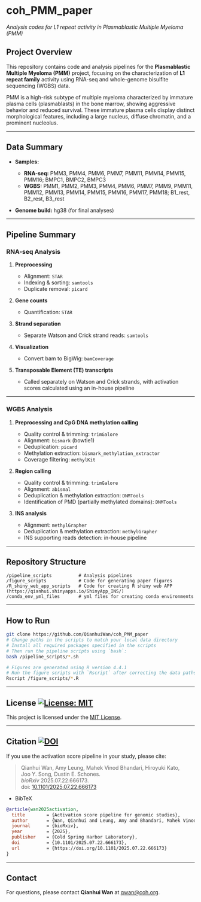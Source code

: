 # coh_PMM_paper

_Analysis codes for L1 repeat activity in Plasmablastic Multiple Myeloma (PMM)_

## Project Overview

This repository contains code and analysis pipelines for the **Plasmablastic Multiple Myeloma (PMM)** project, focusing on the characterization of **L1 repeat family** activity using RNA-seq and whole-genome bisulfite sequencing (WGBS) data.

PMM is a high-risk subtype of multiple myeloma characterized by immature plasma cells (plasmablasts) in the bone marrow, showing aggressive behavior and reduced survival. These immature plasma cells display distinct morphological features, including a large nucleus, diffuse chromatin, and a prominent nucleolus.

---

## Data Summary

- **Samples:**
  - **RNA-seq:** PMM3, PMM4, PMM6, PMM7, PMM11, PMM14, PMM15, PMM16; BMPC1, BMPC2, BMPC3
  - **WGBS:** PMM1, PMM2, PMM3, PMM4, PMM6, PMM7, PMM9, PMM11, PMM12, PMM13, PMM14, PMM15, PMM16, PMM17, PMM18; B1_rest, B2_rest, B3_rest

- **Genome build:** hg38 (for final analyses)

---

## Pipeline Summary

### RNA-seq Analysis

1. **Preprocessing**
   - Alignment: `STAR`
   - Indexing & sorting: `samtools`
   - Duplicate removal: `picard`

2. **Gene counts**
   - Quantification: `STAR`

3. **Strand separation**
   - Separate Watson and Crick strand reads: `samtools`

4. **Visualization**
   - Convert bam to BigWig: `bamCoverage`

5. **Transposable Element (TE) transcripts**
   - Called separately on Watson and Crick strands, with activation scores calculated using an in-house pipeline

---

### WGBS Analysis

1. **Preprocessing and CpG DNA methylation calling**
   - Quality control & trimming: `trimGalore`
   - Alignment: `bismark` (bowtie1)
   - Deduplication: `picard`
   - Methylation extraction: `bismark_methylation_extractor`
   - Coverage filtering: `methylKit`

2. **Region calling**
   - Quality control & trimming: `trimGalore`
   - Alignment: `abismal`
   - Deduplication & methylation extraction: `DNMTools`
   - Identification of PMD (partially methylated domains): `DNMTools`

3. **INS analysis**
   - Alignment: `methylGrapher`
   - Deduplication & methylation extraction: `methylGrapher`
   - INS supporting reads detection: in-house pipeline

---

## Repository Structure

```
/pipeline_scripts          # Analysis pipelines
/figure_scripts            # Code for generating paper figures
/R_shiny_web_app_scripts   # Code for creating R shiny web APP (https://qianhui.shinyapps.io/ShinyApp_INS/)
/conda_env_yml_files       # yml files for creating conda environments
```

---

## How to Run

```bash
git clone https://github.com/QianhuiWan/coh_PMM_paper
# Change paths in the scripts to match your local data directory
# Install all required packages specified in the scripts
# Then run the pipeline scripts using `bash`:
bash /pipeline_scripts/*.sh

# Figures are generated using R version 4.4.1
# Run the figure scripts with `Rscript` after correcting the data paths
Rscript /figure_scripts/*.R
```

---

## License [![License: MIT](https://img.shields.io/badge/License-MIT-yellow.svg)](LICENSE)

This project is licensed under the [MIT License](LICENSE).

---

## Citation [![DOI](https://img.shields.io/badge/DOI-10.1101%2F2025.07.22.666173-blue)](https://doi.org/10.1101/2025.07.22.666173)


If you use the activation score pipeline in your study, please cite:

> Qianhui Wan, Amy Leung, Mahek Vinod Bhandari, Hiroyuki Kato,  
> Joo Y. Song, Dustin E. Schones.  
> *bioRxiv* 2025.07.22.666173.  
> doi: [10.1101/2025.07.22.666173](https://doi.org/10.1101/2025.07.22.666173)

- BibTeX
```bibtex
@article{wan2025activation,
  title        = {Activation score pipeline for genomic studies},
  author       = {Wan, Qianhui and Leung, Amy and Bhandari, Mahek Vinod and Kato, Hiroyuki and Song, Joo Y. and Schones, Dustin E.},
  journal      = {bioRxiv},
  year         = {2025},
  publisher    = {Cold Spring Harbor Laboratory},
  doi          = {10.1101/2025.07.22.666173},
  url          = {https://doi.org/10.1101/2025.07.22.666173}
}
```
---

## Contact

For questions, please contact **Qianhui Wan** at [qwan@coh.org](mailto:qwan@coh.org).
